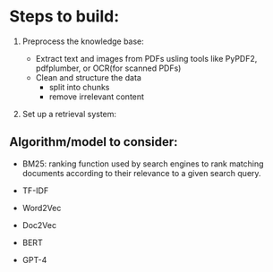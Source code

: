 # Steps to build:
1. Preprocess the knowledge base:
    - Extract text and images from PDFs usling tools like PyPDF2, pdfplumber, or OCR(for scanned PDFs)
    - Clean and structure the data
        - split into chunks
        - remove irrelevant content
    
2. Set up a retrieval system:


## Algorithm/model to consider:
- BM25: ranking function used by search engines to rank matching documents according to their relevance to a given search query. 

- TF-IDF
- Word2Vec
- Doc2Vec
- BERT
- GPT-4
